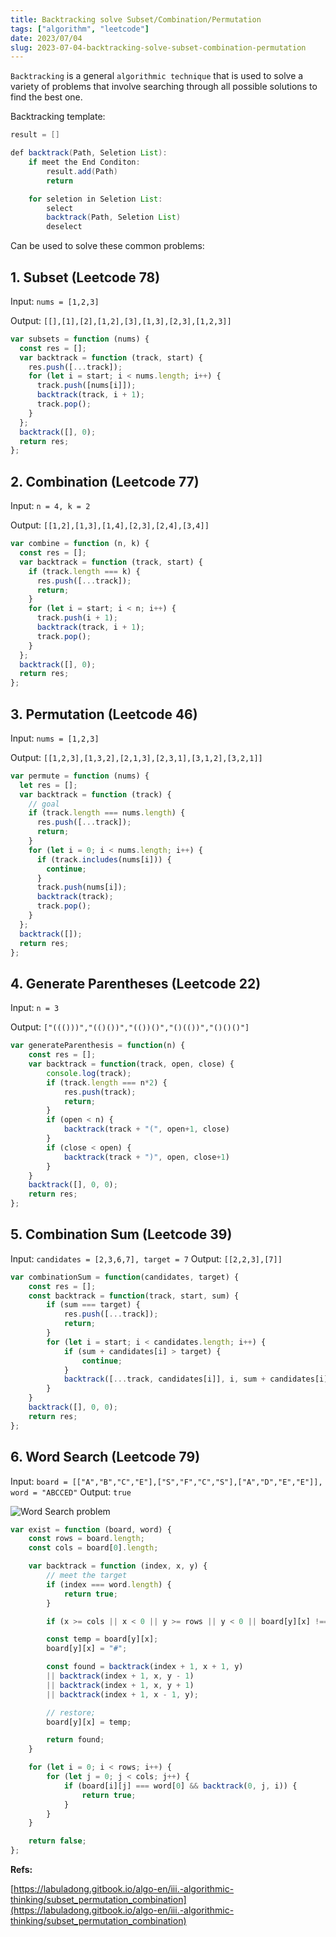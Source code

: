 ```yaml
---
title: Backtracking solve Subset/Combination/Permutation
tags: ["algorithm", "leetcode"]
date: 2023/07/04
slug: 2023-07-04-backtracking-solve-subset-combination-permutation
---
```


`Backtracking` is a general `algorithmic technique` that is used to solve a variety of problems that involve searching through all possible solutions to find the best one.

Backtracking template:

```java
result = []

def backtrack(Path, Seletion List):
    if meet the End Conditon:
        result.add(Path)
        return

    for seletion in Seletion List:
        select
        backtrack(Path, Seletion List)
        deselect
```

Can be used to solve these common problems:

## 1. Subset (Leetcode 78)

Input: `nums = [1,2,3]`

Output: `[[],[1],[2],[1,2],[3],[1,3],[2,3],[1,2,3]]`

```js
var subsets = function (nums) {
  const res = [];
  var backtrack = function (track, start) {
    res.push([...track]);
    for (let i = start; i < nums.length; i++) {
      track.push([nums[i]]);
      backtrack(track, i + 1);
      track.pop();
    }
  };
  backtrack([], 0);
  return res;
};
```

## 2. Combination (Leetcode 77)

Input: `n = 4, k = 2`

Output: `[[1,2],[1,3],[1,4],[2,3],[2,4],[3,4]]`

```js
var combine = function (n, k) {
  const res = [];
  var backtrack = function (track, start) {
    if (track.length === k) {
      res.push([...track]);
      return;
    }
    for (let i = start; i < n; i++) {
      track.push(i + 1);
      backtrack(track, i + 1);
      track.pop();
    }
  };
  backtrack([], 0);
  return res;
};
```

## 3. Permutation (Leetcode 46)

Input: `nums = [1,2,3]`

Output: `[[1,2,3],[1,3,2],[2,1,3],[2,3,1],[3,1,2],[3,2,1]]`

```js
var permute = function (nums) {
  let res = [];
  var backtrack = function (track) {
    // goal
    if (track.length === nums.length) {
      res.push([...track]);
      return;
    }
    for (let i = 0; i < nums.length; i++) {
      if (track.includes(nums[i])) {
        continue;
      }
      track.push(nums[i]);
      backtrack(track);
      track.pop();
    }
  };
  backtrack([]);
  return res;
};
```

## 4. Generate Parentheses (Leetcode 22)

Input: `n = 3`

Output: `["((()))","(()())","(())()","()(())","()()()"]`

```Javascript
var generateParenthesis = function(n) {
    const res = [];
    var backtrack = function(track, open, close) {
        console.log(track);
        if (track.length === n*2) {
            res.push(track);
            return;
        }
        if (open < n) {
            backtrack(track + "(", open+1, close)
        }
        if (close < open) {
            backtrack(track + ")", open, close+1)
        }
    }
    backtrack([], 0, 0);
    return res;
};
```

## 5. Combination Sum (Leetcode 39)

Input: `candidates = [2,3,6,7], target = 7`
Output: `[[2,2,3],[7]]`

```Javascript
var combinationSum = function(candidates, target) {
    const res = [];
    const backtrack = function(track, start, sum) {
        if (sum === target) {
            res.push([...track]);
            return;
        }
        for (let i = start; i < candidates.length; i++) {
            if (sum + candidates[i] > target) {
                continue;
            }
            backtrack([...track, candidates[i]], i, sum + candidates[i])
        }
    }
    backtrack([], 0, 0);
    return res;
};
```

## 6. Word Search (Leetcode 79)

Input: `board = [["A","B","C","E"],["S","F","C","S"],["A","D","E","E"]], word = "ABCCED"`
Output: `true`

![Word Search problem](https://raw.githubusercontent.com/southxzx/handbook-gatsby/main/_posts/everyday/_meta/work-search.jpeg)

```js
var exist = function (board, word) {
    const rows = board.length;
    const cols = board[0].length;

    var backtrack = function (index, x, y) {
        // meet the target
        if (index === word.length) {
            return true;
        }

        if (x >= cols || x < 0 || y >= rows || y < 0 || board[y][x] !== word[index]) return false;

        const temp = board[y][x];
        board[y][x] = "#";

        const found = backtrack(index + 1, x + 1, y)
        || backtrack(index + 1, x, y - 1)
        || backtrack(index + 1, x, y + 1)
        || backtrack(index + 1, x - 1, y);

        // restore;
        board[y][x] = temp;

        return found;
    }

    for (let i = 0; i < rows; i++) {
        for (let j = 0; j < cols; j++) {
            if (board[i][j] === word[0] && backtrack(0, j, i)) {
                return true;
            }
        }
    }

    return false;
};
```

**Refs:**

[https://labuladong.gitbook.io/algo-en/iii.-algorithmic-thinking/subset_permutation_combination](https://labuladong.gitbook.io/algo-en/iii.-algorithmic-thinking/subset_permutation_combination)
